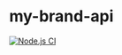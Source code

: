 # my-brand-api

[![Node.js CI](https://github.com/Eli250/my-brand-api/actions/workflows/node.js.yml/badge.svg?branch=develop)](https://github.com/Eli250/my-brand-api/actions/workflows/node.js.yml)

